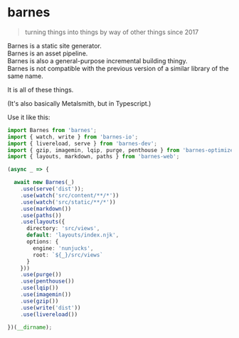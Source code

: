 # barnes
> turning things into things by way of other things since 2017

Barnes is a static site generator.  
Barnes is an asset pipeline.  
Barnes is also a general-purpose incremental building thingy.  
Barnes is not compatible with the previous version of a similar library of the same name.  

It is all of these things.

(It's also basically Metalsmith, but in Typescript.)

Use it like this:

```typescript
import Barnes from 'barnes';
import { watch, write } from 'barnes-io';
import { livereload, serve } from 'barnes-dev';
import { gzip, imagemin, lqip, purge, penthouse } from 'barnes-optimize';
import { layouts, markdown, paths } from 'barnes-web';

(async _ => {

  await new Barnes(_)
    .use(serve('dist'));
    .use(watch('src/content/**/*'))
    .use(watch('src/static/**/*'))
    .use(markdown())
    .use(paths())
    .use(layouts({
      directory: 'src/views',
      default: 'layouts/index.njk',
      options: {
        engine: 'nunjucks',
        root: `${_}/src/views`
      }
    }))
    .use(purge())
    .use(penthouse())
    .use(lqip())
    .use(imagemin())
    .use(gzip())
    .use(write('dist'))
    .use(livereload())
  
})(__dirname);

```